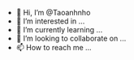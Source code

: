 - 👋 Hi, I’m @Taoanhnho
- 👀 I’m interested in ...
- 🌱 I’m currently learning ...
- 💞️ I’m looking to collaborate on ...
- 📫 How to reach me ...

<!---
Taoanhnho/Taoanhnho is a ✨ special ✨ repository because its `README.md` (this file) appears on your GitHub profile.
You can click the Preview link to take a look at your changes.
--->
